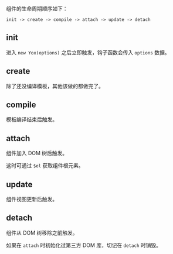 组件的生命周期顺序如下：

```
init -> create -> compile -> attach -> update -> detach
```

## init

进入 `new Yox(options)` 之后立即触发，钩子函数会传入 `options` 数据。

## create

除了还没编译模板，其他该做的都做完了。

## compile

模板编译结束后触发。

## attach

组件加入 DOM 树后触发。

这时可通过 `$el` 获取组件根元素。

## update

组件视图更新后触发。

## detach

组件从 DOM 树移除之前触发。

如果在 `attach` 时初始化过第三方 DOM 库，切记在 `detach` 时销毁。